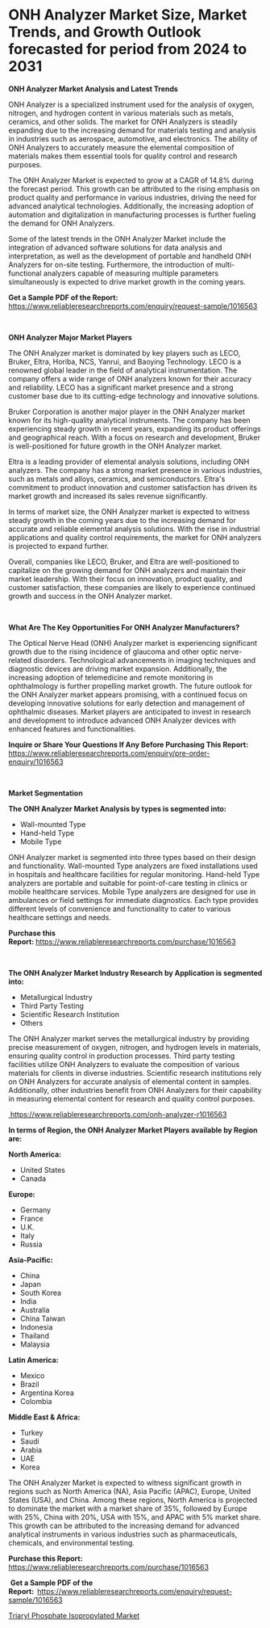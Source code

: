 <p><h1>ONH Analyzer Market Size, Market Trends, and Growth Outlook forecasted for period from 2024 to 2031</h1></p><p><strong>ONH Analyzer Market Analysis and Latest Trends</strong></p>
<p><p>ONH Analyzer is a specialized instrument used for the analysis of oxygen, nitrogen, and hydrogen content in various materials such as metals, ceramics, and other solids. The market for ONH Analyzers is steadily expanding due to the increasing demand for materials testing and analysis in industries such as aerospace, automotive, and electronics. The ability of ONH Analyzers to accurately measure the elemental composition of materials makes them essential tools for quality control and research purposes.</p><p>The ONH Analyzer Market is expected to grow at a CAGR of 14.8% during the forecast period. This growth can be attributed to the rising emphasis on product quality and performance in various industries, driving the need for advanced analytical technologies. Additionally, the increasing adoption of automation and digitalization in manufacturing processes is further fueling the demand for ONH Analyzers.</p><p>Some of the latest trends in the ONH Analyzer Market include the integration of advanced software solutions for data analysis and interpretation, as well as the development of portable and handheld ONH Analyzers for on-site testing. Furthermore, the introduction of multi-functional analyzers capable of measuring multiple parameters simultaneously is expected to drive market growth in the coming years.</p></p>
<p><strong>Get a Sample PDF of the Report:&nbsp;</strong> <a href="https://www.reliableresearchreports.com/enquiry/request-sample/1016563">https://www.reliableresearchreports.com/enquiry/request-sample/1016563</a></p>
<p>&nbsp;</p>
<p><strong>ONH Analyzer Major Market Players</strong></p>
<p><p>The ONH Analyzer market is dominated by key players such as LECO, Bruker, Eltra, Horiba, NCS, Yanrui, and Baoying Technology. LECO is a renowned global leader in the field of analytical instrumentation. The company offers a wide range of ONH analyzers known for their accuracy and reliability. LECO has a significant market presence and a strong customer base due to its cutting-edge technology and innovative solutions.</p><p>Bruker Corporation is another major player in the ONH Analyzer market known for its high-quality analytical instruments. The company has been experiencing steady growth in recent years, expanding its product offerings and geographical reach. With a focus on research and development, Bruker is well-positioned for future growth in the ONH Analyzer market.</p><p>Eltra is a leading provider of elemental analysis solutions, including ONH analyzers. The company has a strong market presence in various industries, such as metals and alloys, ceramics, and semiconductors. Eltra's commitment to product innovation and customer satisfaction has driven its market growth and increased its sales revenue significantly.</p><p>In terms of market size, the ONH Analyzer market is expected to witness steady growth in the coming years due to the increasing demand for accurate and reliable elemental analysis solutions. With the rise in industrial applications and quality control requirements, the market for ONH analyzers is projected to expand further.</p><p>Overall, companies like LECO, Bruker, and Eltra are well-positioned to capitalize on the growing demand for ONH analyzers and maintain their market leadership. With their focus on innovation, product quality, and customer satisfaction, these companies are likely to experience continued growth and success in the ONH Analyzer market.</p></p>
<p>&nbsp;</p>
<p><strong>What Are The Key Opportunities For ONH Analyzer Manufacturers?</strong></p>
<p><p>The Optical Nerve Head (ONH) Analyzer market is experiencing significant growth due to the rising incidence of glaucoma and other optic nerve-related disorders. Technological advancements in imaging techniques and diagnostic devices are driving market expansion. Additionally, the increasing adoption of telemedicine and remote monitoring in ophthalmology is further propelling market growth. The future outlook for the ONH Analyzer market appears promising, with a continued focus on developing innovative solutions for early detection and management of ophthalmic diseases. Market players are anticipated to invest in research and development to introduce advanced ONH Analyzer devices with enhanced features and functionalities.</p></p>
<p><strong>Inquire or Share Your Questions If Any Before Purchasing This Report:</strong> <a href="https://www.reliableresearchreports.com/enquiry/pre-order-enquiry/1016563">https://www.reliableresearchreports.com/enquiry/pre-order-enquiry/1016563</a></p>
<p>&nbsp;</p>
<p><strong>Market Segmentation</strong></p>
<p><strong>The ONH Analyzer Market Analysis by types is segmented into:</strong></p>
<p><ul><li>Wall-mounted Type</li><li>Hand-held Type</li><li>Mobile Type</li></ul></p>
<p><p>ONH Analyzer market is segmented into three types based on their design and functionality. Wall-mounted Type analyzers are fixed installations used in hospitals and healthcare facilities for regular monitoring. Hand-held Type analyzers are portable and suitable for point-of-care testing in clinics or mobile healthcare services. Mobile Type analyzers are designed for use in ambulances or field settings for immediate diagnostics. Each type provides different levels of convenience and functionality to cater to various healthcare settings and needs.</p></p>
<p><strong>Purchase this Report:&nbsp;</strong><a href="https://www.reliableresearchreports.com/purchase/1016563">https://www.reliableresearchreports.com/purchase/1016563</a></p>
<p>&nbsp;</p>
<p><strong>The ONH Analyzer Market Industry Research by Application is segmented into:</strong></p>
<p><ul><li>Metallurgical Industry</li><li>Third Party Testing</li><li>Scientific Research Institution</li><li>Others</li></ul></p>
<p><p>The ONH Analyzer market serves the metallurgical industry by providing precise measurement of oxygen, nitrogen, and hydrogen levels in materials, ensuring quality control in production processes. Third party testing facilities utilize ONH Analyzers to evaluate the composition of various materials for clients in diverse industries. Scientific research institutions rely on ONH Analyzers for accurate analysis of elemental content in samples. Additionally, other industries benefit from ONH Analyzers for their capability in measuring elemental content for research and quality control purposes.</p></p>
<p><a href="https://www.reliableresearchreports.com/onh-analyzer-r1016563">&nbsp;https://www.reliableresearchreports.com/onh-analyzer-r1016563</a></p>
<p><strong>In terms of Region, the ONH Analyzer Market Players available by Region are:</strong></p>
<p>
    <p> <strong> North America: </strong>
        <ul>
            <li>United States</li>
            <li>Canada</li>
        </ul>
        </p> 
    <p> <strong> Europe: </strong>
        <ul>
            <li>Germany</li>
            <li>France</li>
            <li>U.K.</li>
            <li>Italy</li>
            <li>Russia</li>
        </ul>
        </p> 
    <p> <strong> Asia-Pacific: </strong>
        <ul>
            <li>China</li>
            <li>Japan</li>
            <li>South Korea</li>
            <li>India</li>
            <li>Australia</li>
            <li>China Taiwan</li>
            <li>Indonesia</li>
            <li>Thailand</li>
            <li>Malaysia</li>
        </ul>
        </p> 
    <p> <strong> Latin America: </strong>
        <ul>
            <li>Mexico</li>
            <li>Brazil</li>
            <li>Argentina Korea</li>
            <li>Colombia</li>
        </ul>
        </p> 
    <p> <strong> Middle East & Africa: </strong>
        <ul>
            <li>Turkey</li>
            <li>Saudi</li>
            <li>Arabia</li>
            <li>UAE</li>
            <li>Korea</li>
        </ul>
    </p>
    </p>
<p><p>The ONH Analyzer Market is expected to witness significant growth in regions such as North America (NA), Asia Pacific (APAC), Europe, United States (USA), and China. Among these regions, North America is projected to dominate the market with a market share of 35%, followed by Europe with 25%, China with 20%, USA with 15%, and APAC with 5% market share. This growth can be attributed to the increasing demand for advanced analytical instruments in various industries such as pharmaceuticals, chemicals, and environmental testing.</p></p>
<p><strong>Purchase this Report: </strong><a href="https://www.reliableresearchreports.com/purchase/1016563">https://www.reliableresearchreports.com/purchase/1016563</a></p>
<p>&nbsp;<strong>Get a Sample PDF of the Report:&nbsp;&nbsp;</strong><a href="https://www.reliableresearchreports.com/enquiry/request-sample/1016563">https://www.reliableresearchreports.com/enquiry/request-sample/1016563</a></p>
<p><strong></strong></p>
<p><p><a href="https://extreme-scabiosa-c81.notion.site/Triaryl-Phosphate-Isopropylated-Market-Size-Growth-and-Forecast-from-2024-2031-f2376972ec664b769b1573e3be88ef72">Triaryl Phosphate Isopropylated Market</a></p></p>